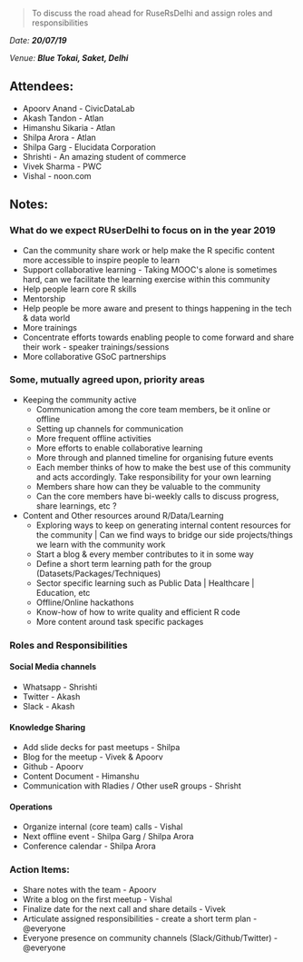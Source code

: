 > To discuss the road ahead for RuseRsDelhi and assign roles and responsibilities

*Date: **20/07/19***

*Venue: **Blue Tokai, Saket, Delhi***

## Attendees:

- Apoorv Anand - CivicDataLab
- Akash Tandon - Atlan
- Himanshu Sikaria - Atlan
- Shilpa Arora - Atlan
- Shilpa Garg - Elucidata Corporation
- Shrishti - An amazing student of commerce
- Vivek Sharma - PWC
- Vishal - noon.com

## Notes:

### What do we expect RUserDelhi to focus on in the year 2019

- Can the community share work or help make the R specific content more accessible to inspire people to learn
- Support collaborative learning - Taking MOOC's alone is sometimes hard, can we facilitate the learning exercise within this community 
- Help people learn core R skills
- Mentorship
- Help people be more aware and present to things happening in the tech & data world
- More trainings
- Concentrate efforts towards enabling people to come forward and share their work - speaker trainings/sessions
- More collaborative GSoC partnerships

### Some, mutually agreed upon, priority areas

- Keeping the community active
  - Communication among the core team members, be it online or offline
  - Setting up channels for communication
  - More frequent offline activities
  - More efforts to enable collaborative learning
  - More through and planned timeline for organising future events
  - Each member thinks of how to make the best use of this community and acts accordingly. Take responsibility for your own learning
  - Members share how can they be valuable to the community
  - Can the core members have bi-weekly calls to discuss progress, share learnings, etc ?
- Content and Other resources around R/Data/Learning
  - Exploring ways to keep on generating internal content resources for the community | Can we find ways to bridge our side projects/things we learn with the community work
  - Start a blog & every member contributes to it in some way
  - Define a short term learning path for the group (Datasets/Packages/Techniques)
  - Sector specific learning such as Public Data | Healthcare | Education, etc
  - Offline/Online hackathons
  - Know-how of how to write quality and efficient R code
  - More content around task specific packages 

### Roles and Responsibilities

#### Social Media channels

- Whatsapp - Shrishti
- Twitter - Akash
- Slack - Akash

#### Knowledge Sharing

- Add slide decks for past meetups - Shilpa
- Blog for the meetup - Vivek & Apoorv
- Github - Apoorv
- Content Document - Himanshu
- Communication with Rladies / Other useR groups - Shrisht

#### Operations

- Organize internal (core team) calls - Vishal
- Next offline event - Shilpa Garg / Shilpa Arora
- Conference calendar - Shilpa Arora


### Action Items:

- Share notes with the team - Apoorv
- Write a blog on the first meetup - Vishal
- Finalize date for the next call and share details - Vivek
- Articulate assigned responsibilities - create a short term plan - @everyone
- Everyone presence on community channels (Slack/Github/Twitter) - @everyone



